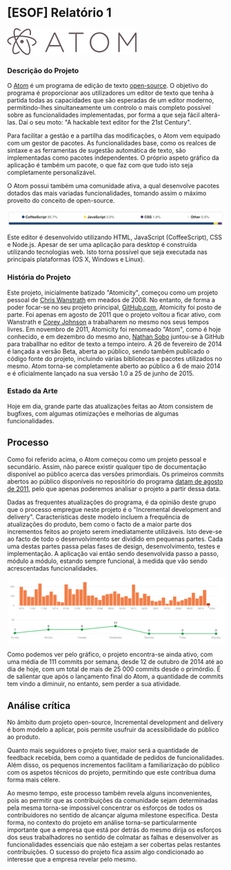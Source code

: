 # [ESOF] Relatório 1

<img src="Resources/logo.png" width="300px" alt="Atom"/>

### Descrição do Projeto
O [Atom](https://atom.io/) é um programa de edição de texto [open-source](https://github.com/atom/atom).
O objetivo do programa é proporcionar aos utilizadores um editor de texto que tenha à partida
todas as capacidades que são esperadas de um editor moderno,
permitindo-lhes sinultaneamente um controlo o mais completo possível sobre as
funcionalidades implementadas, por forma a que seja fácil
alterá-las. Daí o seu moto: "A hackable text editor
for the 21st Century".

Para facilitar a gestão e a partilha das modificações, o Atom vem
equipado com um gestor de pacotes. As funcionalidades base, como os realces
de sintaxe e as ferramentas de sugestão automática de texto, são implementadas
como pacotes independentes. O próprio aspeto gráfico da aplicação é também um
pacote, o que faz com que tudo isto seja completamente personalizável.

O Atom possui também uma comunidade ativa, a qual desenvolve pacotes dotados das mais variadas funcionalidades, tomando assim o máximo proveito do conceito de open-source.

<img src="Resources/languages.png" alt="Linguagens" />

Este editor é desenvolvido utilizando HTML, JavaScript (CoffeeScript), CSS e Node.js. Apesar de ser uma aplicação para desktop é construída utilizando tecnologias web. Isto torna possível que seja executada nas principais plataformas (OS X, Windows e Linux).

### História do Projeto
Este projeto, inicialmente batizado "Atomicity", começou como um projeto pessoal de
[Chris Wanstrath](https://github.com/defunkt) em meados de 2008. No entanto, de forma a
poder focar-se no seu projeto principal, [GitHub.com](http://github.com), Atomicity foi posto de parte. Foi apenas em agosto de 2011 que o projeto voltou a ficar ativo, com Wanstrath e [Corey Johnson](https://github.com/probablycorey) a trabalharem no mesmo nos seus tempos livres. Em novembro de 2011, Atomicity foi renomeado "Atom", como é hoje conhecido, e em dezembro do mesmo ano, [Nathan Sobo](https://github.com/nathansobo) juntou-se à GitHub para traballhar no editor de texto a tempo inteiro. A 26 de fevereiro de 2014 é lançada a versão Beta, aberta ao público, sendo também publicado o código fonte do projeto, incluindo várias bibliotecas e pacotes utilizados no mesmo. Atom torna-se completamente aberto ao público a 6 de maio 2014 e é oficialmente lançado na sua versão 1.0 a 25 de junho de 2015.

### Estado da Arte
Hoje em dia, grande parte das atualizações feitas ao Atom consistem de bugfixes, com algumas otimizações e melhorias de algumas funcionalidades.


## Processo
Como foi referido acima, o Atom começou como um projeto pessoal e secundário. Assim, não parece existir qualquer tipo de documentação disponível ao público acerca das versões primordiais. Os primeiros commits abertos ao público disponíveis no repositório do programa [datam de agosto de 2011](https://github.com/atom/atom/commits?author=defunkt&page=14), pelo que apenas poderemos analisar o projeto a partir dessa data.

Dadas as frequentes atualizações do programa, é da opinião deste grupo que o processo
empregue neste projeto é o "Incremental development and delivery".
Características deste modelo incluem a frequência de atualizações do produto, bem como o facto de a maior parte dos incrementos feitos ao projeto serem imediatamente utilizáveis. Isto deve-se ao facto de todo o desenvolvimento ser dividido em pequenas partes. Cada uma destas partes passa pelas fases de design, desenvolvimento, testes e implementação. A aplicação vai então sendo desenvolvida passo a passo, módulo a módulo, estando sempre funcional, à medida que vão sendo acrescentadas funcionalidades.

<img src="Resources/graphs.png" alt="Commits Activity" />

Como podemos ver pelo gráfico, o projeto encontra-se ainda
ativo, com uma média de 111 commits por semana, desde 12 de outubro de 2014 até
ao dia de hoje, com um total de mais de 25 000 commits desde o primórdio.
É de salientar que após o lançamento final do Atom, a quantidade de commits tem
vindo a diminuir, no entanto, sem perder a sua atividade.

## Análise crítica
No âmbito dum projeto open-source, Incremental development and delivery é bom modelo a aplicar, pois permite usufruir da acessibilidade do público ao produto.

Quanto mais seguidores o projeto tiver, maior será a quantidade de feedback recebida, bem como a quantidade de pedidos de funcionalidades. Além disso, os pequenos incrementos facilitam a familiarização do público com os aspetos técnicos do projeto, permitindo que este contribua duma forma mais célere.

Ao mesmo tempo, este processo também revela alguns inconvenientes, pois ao permitir que as contribuições da comunidade sejam determinadas pela mesma torna-se impossível concentrar os esforços de todos os contribuidores no sentido de alcançar alguma milestone específica. Desta forma, no contexto do projeto em análise torna-se particularmente importante que a empresa que está por detrás do mesmo dirija os esforços dos seus trabalhadores no sentido de colmatar as falhas e desenvolver as funcionalidades essenciais que não estejam a ser cobertas pelas restantes contribuições. O sucesso do projeto fica assim algo condicionado ao interesse que a empresa revelar pelo mesmo.
